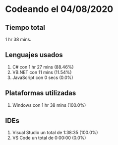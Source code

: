 # Codeando el 04/08/2020

## Tiempo total
1 hr 38 mins.

## Lenguajes usados
1. C# con 1 hr 27 mins (88.46%)
1. VB.NET con 11 mins (11.54%)
1. JavaScript con 0 secs (0.0%)

## Plataformas utilizadas
1. Windows con 1 hr 38 mins (100.0%)

## IDEs
1. Visual Studio un total de 1:38:35 (100.0%)
1. VS Code un total de 0:00:00 (0.0%)
